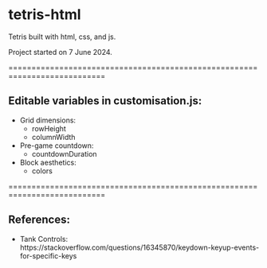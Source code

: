 # tetris-html

Tetris built with html, css, and js.

Project started on 7 June 2024.

===========================================================================

## Editable variables in customisation.js:
<ul>
  <li>Grid dimensions:
    <ul>
      <li>rowHeight</li>
      <li>columnWidth</li>
    </ul>
  </li>
  <li>Pre-game countdown:
    <ul>
      <li>countdownDuration</li>
    </ul>
  </li>
  <li>Block aesthetics:
    <ul>
      <li>colors</li>
    </ul>
  </li>
</ul>

===========================================================================

## References:
<ul>
  <li>
    Tank Controls: <br>
    https://stackoverflow.com/questions/16345870/keydown-keyup-events-for-specific-keys
  </li>
</ul>
